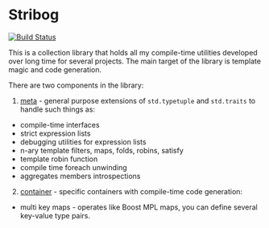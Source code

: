 # Stribog 

[![Build Status](https://travis-ci.org/NCrashed/stribog.svg?branch=master)](https://travis-ci.org/NCrashed/stribog)

This is a collection library that holds all my compile-time utilities developed over long time for several projects. The main target of the library is template magic and code generation.

There are two components in the library:

1. [meta](source/meta) - general purpose extensions of `std.typetuple` and `std.traits` to handle such things as:

  * compile-time interfaces
  * strict expression lists
  * debugging utilities for expression lists
  * n-ary template filters, maps, folds, robins, satisfy
  * template robin function
  * compile time foreach unwinding
  * aggregates members introspections

2. [container](source/container) - specific containers with compile-time code generation:

  * multi key maps - operates like Boost MPL maps, you can define several key-value type pairs.
